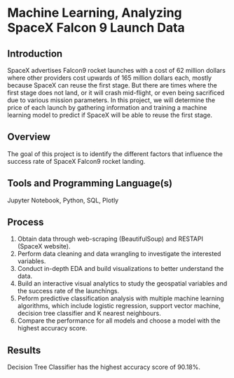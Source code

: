 # Machine Learning, Analyzing SpaceX Falcon 9 Launch Data

## Introduction 
SpaceX advertises Falcon9 rocket launches with a cost of 62 million dollars where other providers cost upwards of 165 million dollars each, mostly because SpaceX can reuse the first stage. But there are times where the first stage does not land, or it will crash mid-flight, or even being sacrificed due to various mission parameters. In this project, we will determine the price of each launch by gathering information and training a machine learning model to predict if SpaceX will be able to reuse the first stage. 

## Overview
The goal of this project is to identify the different factors that influence the success rate of SpaceX Falcon9 rocket landing.

## Tools and Programming Language(s)
Jupyter Notebook, Python, SQL, Plotly

## Process
1. Obtain data through web-scraping (BeautifulSoup) and RESTAPI (SpaceX website).
2. Perform data cleaning and data wrangling to investigate the interested variables. 
3. Conduct in-depth EDA and build visualizations to better understand the data.
4. Build an interactive visual analytics to study the geospatial variables and the success rate of the launchings.
5. Peform predictive classification analysis with multiple machine learning algorithms, which include logistic regression, support vector machine, decision tree classifier and K nearest neighbours.
6. Compare the performance for all models and choose a model with the highest accuracy score.

## Results
Decision Tree Classifier has the highest accuracy score of 90.18%. 


